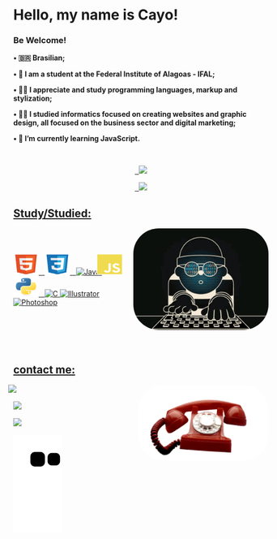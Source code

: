 ### <h1>Hello, my name is Cayo!</h1>

### <h3>Be Welcome!</h3>

  <p><b>• 🇧🇷 Brasilian;</b></p>
  <p><b>• 🎒 I am a student at the Federal Institute of Alagoas - IFAL;</b></p>
  <p><b>• 👨‍💻 I appreciate and study programming languages, markup and stylization;</b></p>
  <p><b>• 👨‍🎓 I studied informatics focused on creating websites and graphic design, all focused on the business sector and digital marketing;</b></p>
  <p><b>• 🌱 I’m currently learning JavaScript.</b></p>

<div align="center">

  <a href="https://github.com/CayoHenrique250">

  <img height="180em" src="https://github-readme-stats.vercel.app/api?username=CayoHenrique250&show_icons=true&theme=dark&include_all_commits=true&count_private=true"/>

  <img height="180em" src="https://github-readme-stats.vercel.app/api/top-langs/?username=CayoHenrique250&layout=compact&langs_count=7&theme=dark"/>

</div>


##

<h2>Study/Studied: </h2>

<div>

  <img align="right" alt="gif" height="200px" style="border-radius:50px;" src="hacking.gif">

</div>

<div style="display: inline_block;"><br><br><br>
  
  <img alt="HTML" height="40" width="50" src="https://raw.githubusercontent.com/devicons/devicon/master/icons/html5/html5-original.svg">
  
  <img alt="CSS" height="40" width="50" src="https://raw.githubusercontent.com/devicons/devicon/master/icons/css3/css3-original.svg">
  
  <img alt="Java" height="40" width="50" src="https://cdn.jsdelivr.net/gh/devicons/devicon/icons/java/java-original.svg">

  <img style="margin-left:-10px;" alt="Js" height="40" width="50" src="https://raw.githubusercontent.com/devicons/devicon/master/icons/javascript/javascript-plain.svg">

  <img alt="Python" height="40" width="50" src="https://raw.githubusercontent.com/devicons/devicon/master/icons/python/python-original.svg">
  
  <img alt="C" height="40" width="50" src="https://cdn.jsdelivr.net/gh/devicons/devicon/icons/c/c-original.svg">

  <img alt="Illustrator" height="40" width="50" src="https://cdn.jsdelivr.net/gh/devicons/devicon/icons/illustrator/illustrator-line.svg">
          
  <img alt="Photoshop" height="40" width="50" src="https://cdn.jsdelivr.net/gh/devicons/devicon/icons/photoshop/photoshop-line.svg">
  
  <!--devicons-->
  <br><br><br><br>
</div>

##

<h2>contact me:</h2>

<div>

  <img align="right" alt="gif" height="150px" style="border-radius:50px;" src="telefone.gif">

</div>

<div> 

  <a href="https://instagram.com/cayo_henrique_250" target="_blank"><img style="margin-left:-10px;" src="https://img.shields.io/badge/-Instagram-%23E4405F?style=for-the-badge&logo=instagram&logoColor=white" target="_blank"></a>
  
  <a href="https://contate.me/cayohenrique" target="_blank"><img src="https://img.shields.io/badge/WhatsApp-25D366?style=for-the-badge&logo=whatsapp&logoColor=white" target="_blank"></a>
  
  <a href="mailto:chsf2@aluno.ifal.edu.br?subject=Hello%2C%20i'm%20from%20GitHub!&body=I'm..." target="_blank"><img src="https://img.shields.io/badge/Gmail-D14836?style=for-the-badge&logo=gmail&logoColor=white" target="_blank"></a>

  ![Snake animation](https://github.com/CayoHenrique250/CayoHenrique250/blob/output/github-contribution-grid-snake.svg)

</div>
